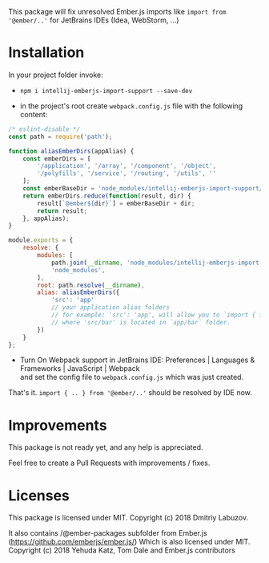 This package will fix unresolved Ember.js imports like
`import from '@ember/..'`
for JetBrains IDEs (Idea, WebStorm, ...)


# Installation

In your project folder invoke:

* `npm i intellij-emberjs-import-support --save-dev`

* in the project's root create `webpack.config.js` file with the following content:
```javascript
/* eslint-disable */
const path = require('path');

function aliasEmberDirs(appAlias) {
    const emberDirs = [
        '/application', '/array', '/component', '/object',
        '/polyfills', '/service', '/routing', '/utils', ''
    ];
    const emberBaseDir = 'node_modules/intellij-emberjs-import-support/@ember';
    return emberDirs.reduce(function(result, dir) {
        result[`@ember${dir}`] = emberBaseDir + dir;
        return result;
    }, appAlias);
}

module.exports = {
    resolve: {
        modules: [
            path.join(__dirname, 'node_modules/intellij-emberjs-import-support/@ember-packages'),
            'node_modules',
        ],
        root: path.resolve(__dirname),
        alias: aliasEmberDirs({
            'src': 'app'
            // your application alias folders
            // for example: 'src': 'app', will allow you to `import { foo } from 'src/bar';`
            // where 'src/bar' is located in `app/bar` folder.
        })
    }
};
```
* Turn On Webpack support in JetBrains IDE: 
Preferences | Languages & Frameworks | JavaScript | Webpack  
and set the config file to `webpack.config.js` which was just created.

That's it.
`import { .. } from '@ember/..'` should be resolved by IDE now.

# Improvements

This package is not ready yet, and any help is appreciated. 

Feel free to create a Pull Requests with improvements / fixes.


# Licenses

This package is licensed under MIT. 
Copyright (c) 2018 Dmitriy Labuzov.

It also contains /@ember-packages subfolder from Ember.js (https://github.com/emberjs/ember.js/)
Which is also licensed under MIT.
Copyright (c) 2018 Yehuda Katz, Tom Dale and Ember.js contributors
